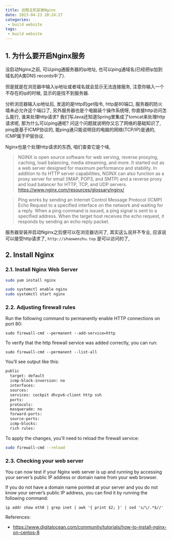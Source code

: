 ```yaml
---
title: 远程主机安装Nginx
date: 2023-04-23 20:24:27
categories:
 - build website
tags:
 - build website
---
```


## 1. 为什么要开启Nginx服务

没启动Nginx之前, 可以ping通服务器的ip地址, 也可以ping通域名(已经把ip加到域名的A类DNS records中了). 

但是就是在浏览器中输入ip地址或者域名就会显示无法连接服务, 注意你输入一个不存在的ip的时候, 显示的是找不到服务器. 

分析浏览器输入ip地址后, 发送的是http的get指令, http是80端口, 服务器的防火墙未必允许这个端口了, 另外服务器也是个电脑装个操作系统呀, 你直接http访问怎么能行, 谁来处理http请求? 我们写Java还知道Spring里集成了tomcat来处理http请求呢, 那为什么可以ping通呢? 问这个问题就说明你又忘了网络的基础知识了, ping是基于ICMP协议的, 能ping通只能说明目的电脑的网络(TCP/IP)是通的, ICMP属于IP层协议. 

Nginx也是个处理http请求的东西, 咱们查查它是个啥,

> NGINX is open source software for web serving, reverse proxying, caching, load balancing, media streaming, and more. It started out as a web server designed for maximum performance and stability. In addition to its HTTP server capabilities, NGINX can also function as a proxy server for email (IMAP, POP3, and SMTP) and a reverse proxy and load balancer for HTTP, TCP, and UDP servers. https://www.nginx.com/resources/glossary/nginx/


> Ping works by sending an Internet Control Message Protocol (ICMP) Echo Request to a specified interface on the network and waiting for a reply. When a ping command is issued, a ping signal is sent to a specified address. When the target host receives the echo request, it responds by sending an echo reply packet.

服务器安装并启动Nginx之后便可以在浏览器访问了, 其实这么说并不专业, 应该说可以接受http请求了, `http://shaowenzhu.top` 是可以访问的了, 

## 2. Install Nginx

### 2.1. Install Nginx Web Server

```zsh
sudo yum install nginx

sudo systemctl enable nginx
sudo systemctl start nginx
```

### 2.2. Adjusting firewall rules

Run the following command to permanently enable HTTP connections on port 80:

```shell
sudo firewall-cmd --permanent --add-service=http
```

To verify that the http firewall service was added correctly, you can run:

```shell
sudo firewall-cmd --permanent --list-all
```

You’ll see output like this:

```zsh
public
  target: default
  icmp-block-inversion: no
  interfaces: 
  sources: 
  services: cockpit dhcpv6-client http ssh
  ports: 
  protocols: 
  masquerade: no
  forward-ports: 
  source-ports: 
  icmp-blocks: 
  rich rules: 
```

To apply the changes, you’ll need to reload the firewall service:

```zsh
sudo firewall-cmd --reload
```

### 2.3. Checking your web server

You can now test if your Nginx web server is up and running by accessing your server’s public IP address or domain name from your web browser.

If you do not have a domain name pointed at your server and you do not know your server’s public IP address, you can find it by running the following command:

```
ip addr show eth0 | grep inet | awk '{ print $2; }' | sed 's/\/.*$//'
```

References:

- https://www.digitalocean.com/community/tutorials/how-to-install-nginx-on-centos-8
